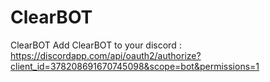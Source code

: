 # ClearBOT
ClearBOT
Add ClearBOT to your discord : https://discordapp.com/api/oauth2/authorize?client_id=378208691670745098&scope=bot&permissions=1
